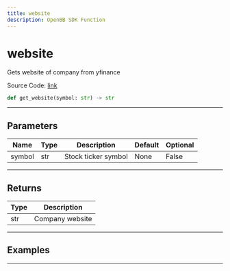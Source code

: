 ```yaml
---
title: website
description: OpenBB SDK Function
---
```


# website

Gets website of company from yfinance

Source Code: [link](https://github.com/OpenBB-finance/OpenBBTerminal/tree/main/openbb_terminal/stocks/fundamental_analysis/yahoo_finance_model.py#L210)

```python
def get_website(symbol: str) -> str
```
---

## Parameters

| Name | Type | Description | Default | Optional |
| ---- | ---- | ----------- | ------- | -------- |
| symbol | str | Stock ticker symbol | None | False |

---

## Returns

| Type | Description |
| ---- | ----------- |
| str | Company website |

---

## Examples

---

